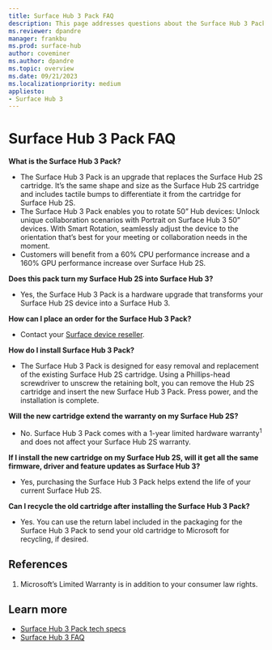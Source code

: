 ```yaml
---
title: Surface Hub 3 Pack FAQ 
description: This page addresses questions about the Surface Hub 3 Pack that customers can use to upgrade Surface Hub 2S devices or replace a cartridge on Surface Hub 3. 
ms.reviewer: dpandre
manager: frankbu
ms.prod: surface-hub
author: coveminer
ms.author: dpandre
ms.topic: overview
ms.date: 09/21/2023
ms.localizationpriority: medium
appliesto:
- Surface Hub 3
---
```


# Surface Hub 3 Pack FAQ

**What is the Surface Hub 3 Pack?**

- The Surface Hub 3 Pack is an upgrade that replaces the Surface Hub 2S cartridge. It’s the same shape and size as the Surface Hub 2S cartridge and includes tactile bumps to differentiate it from the cartridge for Surface Hub 2S.
- The Surface Hub 3 Pack enables you to rotate 50” Hub devices: Unlock unique collaboration scenarios with Portrait on Surface Hub 3 50” devices. With Smart Rotation, seamlessly adjust the device to the orientation that’s best for your meeting or collaboration needs in the moment.
- Customers will benefit from a 60% CPU performance increase and a 160% GPU performance increase over Surface Hub 2S.

**Does this pack turn my Surface Hub 2S into Surface Hub 3?**

- Yes, the Surface Hub 3 Pack is a hardware upgrade that transforms your Surface Hub 2S device into a Surface Hub 3.

**How can I place an order for the Surface Hub 3 Pack?**

- Contact your [Surface device reseller](https://www.microsoft.com/surface/business/where-to-buy-microsoft-surface#DEVICESRESELLERS).

**How do I install Surface Hub 3 Pack?**

- The Surface Hub 3 Pack is designed for easy removal and replacement of the existing Surface Hub 2S cartridge. Using a Phillips-head screwdriver to unscrew the retaining bolt, you can remove the Hub 2S cartridge and insert the new Surface Hub 3 Pack. Press power, and the installation is complete.

**Will the new cartridge extend the warranty on my Surface Hub 2S?**

- No. Surface Hub 3 Pack comes with a 1-year limited hardware warranty<sup>1</sup> and does not affect your Surface Hub 2S warranty.

**If I install the new cartridge on my Surface Hub 2S, will it get all the same firmware, driver and feature updates as Surface Hub 3?**

- Yes, purchasing the Surface Hub 3 Pack helps extend the life of your current Surface Hub 2S.

**Can I recycle the old cartridge after installing the Surface Hub 3 Pack?**

- Yes. You can use the return label included in the packaging for the Surface Hub 3 Pack to send your old cartridge to Microsoft for recycling, if desired.

## References

1. Microsoft’s Limited Warranty is in addition to your consumer law rights.

## Learn more

- [Surface Hub 3 Pack tech specs](surface-hub-3-pack-techspecs.md)
- [Surface Hub 3 FAQ](surface-hub-3-faq.md)
